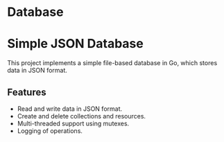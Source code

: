 # Database

# Simple JSON Database

This project implements a simple file-based database in Go, which stores data in JSON format.

## Features

- Read and write data in JSON format.
- Create and delete collections and resources.
- Multi-threaded support using mutexes.
- Logging of operations.
